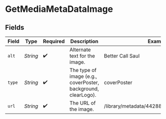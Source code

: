 # GetMediaMetaDataImage


## Fields

| Field                                                         | Type                                                          | Required                                                      | Description                                                   | Example                                                       |
| ------------------------------------------------------------- | ------------------------------------------------------------- | ------------------------------------------------------------- | ------------------------------------------------------------- | ------------------------------------------------------------- |
| `alt`                                                         | *String*                                                      | :heavy_check_mark:                                            | Alternate text for the image.                                 | Better Call Saul                                              |
| `type`                                                        | *String*                                                      | :heavy_check_mark:                                            | The type of image (e.g., coverPoster, background, clearLogo). | coverPoster                                                   |
| `url`                                                         | *String*                                                      | :heavy_check_mark:                                            | The URL of the image.                                         | /library/metadata/44288/thumb/1736487993                      |